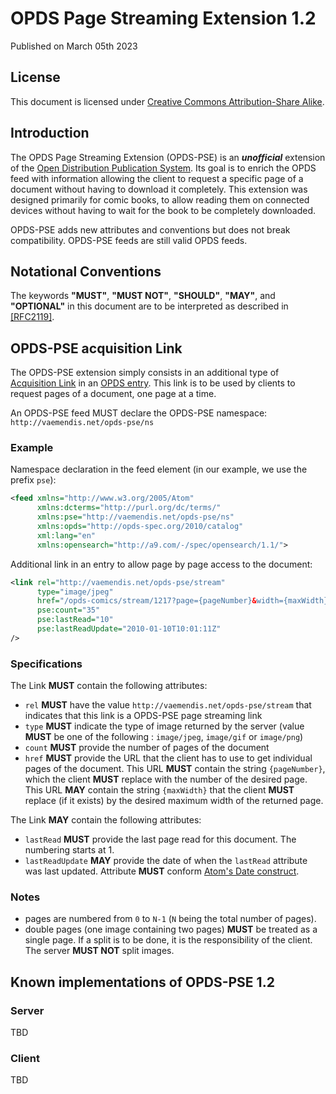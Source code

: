 # OPDS Page Streaming Extension 1.2

Published on March 05th 2023

## License

This document is licensed under [Creative Commons Attribution-Share Alike](http://creativecommons.org/licenses/by-sa/3.0/).

## Introduction

The OPDS Page Streaming Extension (OPDS-PSE) is an **_unofficial_** extension of the [Open Distribution Publication System](https://specs.opds.io/opds-1.2). Its goal is to enrich the OPDS feed with information allowing the client to request a specific page of a document without having to download it completely.
This extension was designed primarily for comic books, to allow reading them on connected devices without having to wait for the book to be completely downloaded.

OPDS-PSE adds new attributes and conventions but does not break compatibility. OPDS-PSE feeds are still valid OPDS feeds.

## Notational Conventions

The keywords **"MUST"**, **"MUST NOT"**, **"SHOULD"**, **"MAY"**, and **"OPTIONAL"** in this document are to be interpreted as described in [[RFC2119]](https://www.ietf.org/rfc/rfc2119.txt).

## OPDS-PSE acquisition Link

The OPDS-PSE extension simply consists in an additional type of [Acquisition Link](http://opds-spec.org/specs/opds-catalog-1-1-20110627/#Acquiring_Publications) in an [OPDS entry](http://opds-spec.org/specs/opds-catalog-1-1-20110627/#OPDS_Catalog_Entry_Documents).
This link is to be used by clients to request pages of a document, one page at a time.

An OPDS-PSE feed MUST declare the OPDS-PSE namespace: `http://vaemendis.net/opds-pse/ns`

### Example

Namespace declaration in the feed element (in our example, we use the prefix `pse`):

```xml
<feed xmlns="http://www.w3.org/2005/Atom"
      xmlns:dcterms="http://purl.org/dc/terms/"
      xmlns:pse="http://vaemendis.net/opds-pse/ns"
      xmlns:opds="http://opds-spec.org/2010/catalog"
      xml:lang="en"
      xmlns:opensearch="http://a9.com/-/spec/opensearch/1.1/">
```

Additional link in an entry to allow page by page access to the document:

```xml
<link rel="http://vaemendis.net/opds-pse/stream"
      type="image/jpeg"
      href="/opds-comics/stream/1217?page={pageNumber}&width={maxWidth}"
      pse:count="35"
      pse:lastRead="10"
      pse:lastReadUpdate="2010-01-10T10:01:11Z"
/>
```

### Specifications

The Link **MUST** contain the following attributes:
- `rel` **MUST** have the value `http://vaemendis.net/opds-pse/stream` that indicates that this link is a OPDS-PSE page streaming link
- `type` **MUST** indicate the type of image returned by the server (value **MUST** be one of the following : `image/jpeg`, `image/gif` or `image/png`)
- `count` **MUST** provide the number of pages of the document
- `href` **MUST** provide the URL that the client has to use to get individual pages of the document.
  This URL **MUST** contain the string `{pageNumber}`, which the client **MUST** replace with the number of the desired page.
  This URL **MAY** contain the string `{maxWidth}` that the client **MUST** replace (if it exists) by the desired maximum width of the returned page.

The Link **MAY** contain the following attributes:
- `lastRead` **MUST** provide the last page read for this document. The numbering starts at 1.
- `lastReadUpdate` **MAY** provide the date of when the `lastRead` attribute was last updated. Attribute **MUST** conform [Atom's Date construct](https://www.rfc-editor.org/rfc/rfc4287#section-3.3).

### Notes

- pages are numbered from `0` to `N-1` (`N` being the total number of pages).
- double pages (one image containing two pages) **MUST** be treated as a single page. If a split is to be done, it is the responsibility of the client. The server **MUST NOT** split images.

## Known implementations of OPDS-PSE 1.2

### Server

TBD

### Client

TBD


